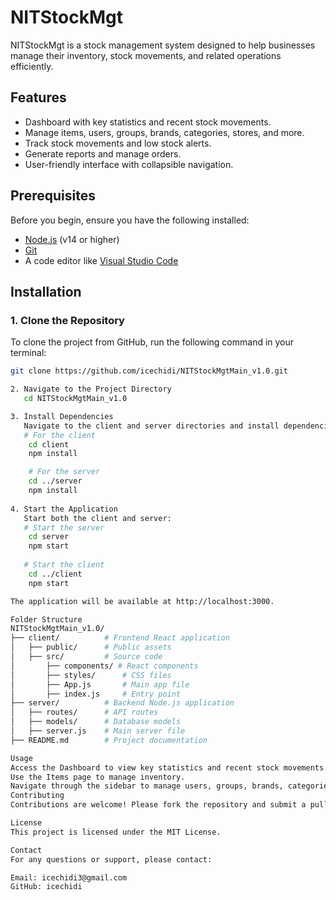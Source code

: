# NITStockMgt

NITStockMgt is a stock management system designed to help businesses manage their inventory, stock movements, and related operations efficiently.

## Features
- Dashboard with key statistics and recent stock movements.
- Manage items, users, groups, brands, categories, stores, and more.
- Track stock movements and low stock alerts.
- Generate reports and manage orders.
- User-friendly interface with collapsible navigation.

## Prerequisites
Before you begin, ensure you have the following installed:
- [Node.js](https://nodejs.org/) (v14 or higher)
- [Git](https://git-scm.com/)
- A code editor like [Visual Studio Code](https://code.visualstudio.com/)

## Installation

### 1. Clone the Repository
To clone the project from GitHub, run the following command in your terminal:
```bash
git clone https://github.com/icechidi/NITStockMgtMain_v1.0.git

2. Navigate to the Project Directory
   cd NITStockMgtMain_v1.0

3. Install Dependencies
   Navigate to the client and server directories and install dependencies:
   # For the client
    cd client
    npm install

    # For the server
    cd ../server
    npm install
   
4. Start the Application
   Start both the client and server:
   # Start the server
    cd server
    npm start
   
   # Start the client
    cd ../client
    npm start

The application will be available at http://localhost:3000.

Folder Structure
NITStockMgtMain_v1.0/
├── client/          # Frontend React application
│   ├── public/      # Public assets
│   ├── src/         # Source code
│       ├── components/ # React components
│       ├── styles/      # CSS files
│       ├── App.js       # Main app file
│       ├── index.js     # Entry point
├── server/          # Backend Node.js application
│   ├── routes/      # API routes
│   ├── models/      # Database models
│   ├── server.js    # Main server file
├── README.md        # Project documentation

Usage
Access the Dashboard to view key statistics and recent stock movements.
Use the Items page to manage inventory.
Navigate through the sidebar to manage users, groups, brands, categories, and more.
Contributing
Contributions are welcome! Please fork the repository and submit a pull request.

License
This project is licensed under the MIT License.

Contact
For any questions or support, please contact:

Email: icechidi3@gmail.com
GitHub: icechidi
